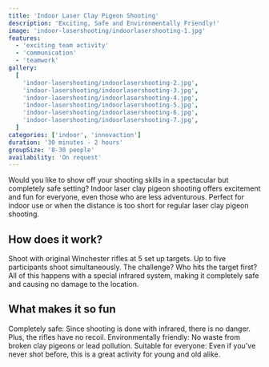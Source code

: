 ```yaml
---
title: 'Indoor Laser Clay Pigeon Shooting'
description: 'Exciting, Safe and Environmentally Friendly!'
image: 'indoor-lasershooting/indoorlasershooting-1.jpg'
features:
  - 'exciting team activity'
  - 'communication'
  - 'teamwork'
gallery:
  [
    'indoor-lasershooting/indoorlasershooting-2.jpg',
    'indoor-lasershooting/indoorlasershooting-3.jpg',
    'indoor-lasershooting/indoorlasershooting-4.jpg',
    'indoor-lasershooting/indoorlasershooting-5.jpg',
    'indoor-lasershooting/indoorlasershooting-6.jpg',
    'indoor-lasershooting/indoorlasershooting-7.jpg',
  ]
categories: ['indoor', 'innovaction']
duration: '30 minutes - 2 hours'
groupSize: '8-30 people'
availability: 'On request'
---
```


Would you like to show off your shooting skills in a spectacular but completely safe setting? Indoor laser clay pigeon shooting offers excitement and fun for everyone, even those who are less adventurous. Perfect for indoor use or when the distance is too short for regular laser clay pigeon shooting.

## How does it work?

Shoot with original Winchester rifles at 5 set up targets.
Up to five participants shoot simultaneously. The challenge? Who hits the target first?
All of this happens with a special infrared system, making it completely safe and causing no damage to the location.

## What makes it so fun

Completely safe: Since shooting is done with infrared, there is no danger. Plus, the rifles have no recoil.
Environmentally friendly: No waste from broken clay pigeons or lead pollution.
Suitable for everyone: Even if you've never shot before, this is a great activity for young and old alike.
